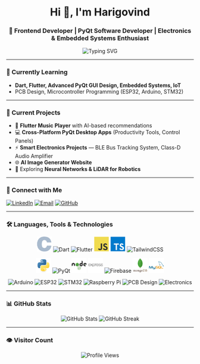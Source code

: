 <!-- Profile Header -->
<h1 align="center">Hi 👋, I'm Harigovind</h1>
<h3 align="center">🚀 Frontend Developer | PyQt Software Developer | Electronics & Embedded Systems Enthusiast</h3>

<!-- Typing animation -->
<p align="center">
  <img src="https://readme-typing-svg.demolab.com?font=Fira+Code&pause=1000&color=00C2FF&center=true&vCenter=true&width=650&lines=I+Love+Building+Modern+UIs;Frontend+%7C+PyQt+%7C+Electronics;Always+Learning+Something+New" alt="Typing SVG" />
</p>

---

### 🌱 Currently Learning
- **Dart, Flutter, Advanced PyQt GUI Design, Embedded Systems, IoT**
- PCB Design, Microcontroller Programming (ESP32, Arduino, STM32)

---

### 🔭 Current Projects
- 📱 **Flutter Music Player** with AI-based recommendations  
- 💻 **Cross-Platform PyQt Desktop Apps** (Productivity Tools, Control Panels)  
- ⚡ **Smart Electronics Projects** — BLE Bus Tracking System, Class-D Audio Amplifier  
- 🌐 **AI Image Generator Website**  
- 🤖 Exploring **Neural Networks & LiDAR for Robotics**

---

### 🤝 Connect with Me
<p align="left">
  <a href="https://www.linkedin.com/in/your-link" target="_blank"><img src="https://img.shields.io/badge/LinkedIn-0A66C2?logo=linkedin&logoColor=white" alt="LinkedIn" /></a>
  <a href="mailto:youremail@example.com"><img src="https://img.shields.io/badge/Email-D14836?logo=gmail&logoColor=white" alt="Email" /></a>
  <a href="https://github.com/harigovindes"><img src="https://img.shields.io/badge/GitHub-181717?logo=github&logoColor=white" alt="GitHub" /></a>
</p>

---

### 🛠 Languages, Tools & Technologies
<p align="center">
  <!-- First row: Software -->
  <img src="https://raw.githubusercontent.com/devicons/devicon/master/icons/c/c-original.svg" alt="C" width="40" height="40"/>
  <img src="https://www.vectorlogo.zone/logos/dartlang/dartlang-icon.svg" alt="Dart" width="40" height="40"/>
  <img src="https://www.vectorlogo.zone/logos/flutterio/flutterio-icon.svg" alt="Flutter" width="40" height="40"/>
  <img src="https://raw.githubusercontent.com/devicons/devicon/master/icons/javascript/javascript-original.svg" alt="JavaScript" width="40" height="40"/>
  <img src="https://raw.githubusercontent.com/devicons/devicon/master/icons/typescript/typescript-original.svg" alt="TypeScript" width="40" height="40"/>
  <img src="https://tailwindcss.com/_next/static/media/social-square.e8538ad8.png" alt="TailwindCSS" width="40" height="40"/>
</p>

<p align="center">
  <!-- Second row: Python & PyQt -->
  <img src="https://raw.githubusercontent.com/devicons/devicon/master/icons/python/python-original.svg" alt="Python" width="40" height="40"/>
  <img src="https://img.icons8.com/color/48/pyqt.png" alt="PyQt" width="40" height="40"/> <!-- PyQt -->
  <img src="https://raw.githubusercontent.com/devicons/devicon/master/icons/nodejs/nodejs-original-wordmark.svg" alt="NodeJS" width="40" height="40"/>
  <img src="https://raw.githubusercontent.com/devicons/devicon/master/icons/express/express-original-wordmark.svg" alt="ExpressJS" width="40" height="40"/>
  <img src="https://www.vectorlogo.zone/logos/firebase/firebase-icon.svg" alt="Firebase" width="40" height="40"/>
  <img src="https://raw.githubusercontent.com/devicons/devicon/master/icons/mongodb/mongodb-original-wordmark.svg" alt="MongoDB" width="40" height="40"/>
  <img src="https://raw.githubusercontent.com/devicons/devicon/master/icons/mysql/mysql-original-wordmark.svg" alt="MySQL" width="40" height="40"/>
</p>

<p align="center">
  <!-- Third row: Electronics -->
  <img src="https://upload.wikimedia.org/wikipedia/commons/3/3e/ArduinoLogo_%28official%29.svg" alt="Arduino" width="40" height="40"/>
  <img src="https://upload.wikimedia.org/wikipedia/commons/e/e1/ESP32.svg" alt="ESP32" width="40" height="40"/>
  <img src="https://upload.wikimedia.org/wikipedia/commons/0/0c/STM32_Logo.svg" alt="STM32" width="40" height="40"/>
  <img src="https://cdn.worldvectorlogo.com/logos/raspberry-pi.svg" alt="Raspberry Pi" width="40" height="40"/>
  <img src="https://upload.wikimedia.org/wikipedia/commons/1/1d/PCB.svg" alt="PCB Design" width="40" height="40"/>
  <img src="https://img.icons8.com/fluency/48/electronics.png" alt="Electronics" width="40" height="40"/>
</p>

---

### 📊 GitHub Stats
<p align="center">
  <img src="https://github-readme-stats.vercel.app/api?username=harigovindes&show_icons=true&theme=tokyonight" alt="GitHub Stats" />
  <img src="https://github-readme-streak-stats.herokuapp.com/?user=harigovindes&theme=tokyonight" alt="GitHub Streak" />
</p>

---

### 👁 Visitor Count
<p align="center">
  <img src="https://komarev.com/ghpvc/?username=harigovindes&label=Profile%20views&color=0e75b6&style=flat" alt="Profile Views" />
</p>
